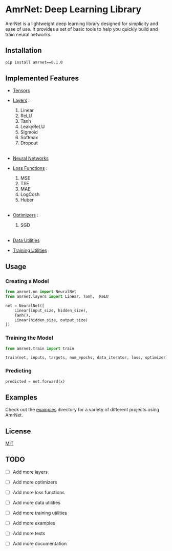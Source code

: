 # AmrNet: Deep Learning Library

AmrNet is a lightweight deep learning library designed for simplicity and ease of use. It provides a set of basic tools to help you quickly build and train neural networks.

<!-- ## Features

- **Simple API:** Easily define, train, and evaluate neural networks with just a few lines of code.
- **Modularity:** Construct networks using pre-built layers or create custom layers for more flexibility.
- **Optimizers:** Choose from a variety of gradient descent optimizers to train your models.
- **Example Usage:** Check out the `examples` directory for code snippets and sample projects. -->

## Installation

```bash
pip install amrnet==0.1.0
```

## Implemented Features

- [Tensors](./amrnet/tensor.py)
- [Layers](./amrnet/layers.py) :

    1. Linear
    2. ReLU
    3. Tanh
    4. LeakyReLU
    5. Sigmoid
    6. Softmax
    7. Dropout
    <br></br>
- [Neural Networks](./amrnet/nn.py)
- [Loss Functions](./amrnet/loss.py) :

    1. MSE
    2. TSE
    3. MAE
    4. LogCosh
    5. Huber
    <br></br>
- [Optimizers](./amrnet/optim.py) :

    1. SGD
    <br></br>
- [Data Utilities](./amrnet/data.py)
- [Training Utilities](./amrnet/train.py)



## Usage

### Creating a Model

```python
from amrnet.nn import NeuralNet
from amrnet.layers import Linear, Tanh,  ReLU

net = NeuralNet([
    Linear(input_size, hidden_size),
    Tanh(),
    Linear(hidden_size, output_size)
])
```

### Training the Model

```python
from amrnet.train import train

train(net, inputs, targets, num_epochs, data_iterator, loss, optimizer)
```

### Predicting

```python
predicted = net.forward(x)
```

## Examples

Check out the [examples](./examples/) directory for a variety of different projects using AmrNet.

## License

[MIT](LICENSE)


## TODO
- [ ] Add more layers
- [ ] Add more optimizers
- [ ] Add more loss functions
- [ ] Add more data utilities
- [ ] Add more training utilities
- [ ] Add more examples
- [ ] Add more tests
- [ ] Add more documentation


